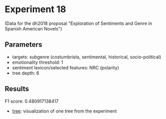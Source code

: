 Experiment 18
==============================================
(Data for the dh2018 proposal "Exploration of Sentiments and Genre in Spanish American Novels")

## Parameters

* targets: subgenre (costumbrista, sentimental, historical, socio-political)
* emotionality threshold: 1
* sentiment lexicon/selected features: NRC (polarity)
* tree depth: 6

## Results

F1 score: 0.480917138417
* [tree](tree): visualization of one tree from the experiment